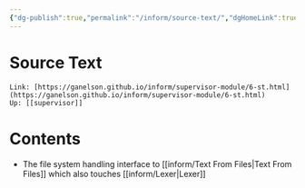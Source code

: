 ```yaml
---
{"dg-publish":true,"permalink":"/inform/source-text/","dgHomeLink":true,"dgPassFrontmatter":false}
---
```


# Source Text
```ad-info
Link: [https://ganelson.github.io/inform/supervisor-module/6-st.html](https://ganelson.github.io/inform/supervisor-module/6-st.html)
Up: [[supervisor]]
```



# Contents
- The file system handling interface to [[inform/Text From Files|Text From Files]] which also touches [[inform/Lexer|Lexer]]